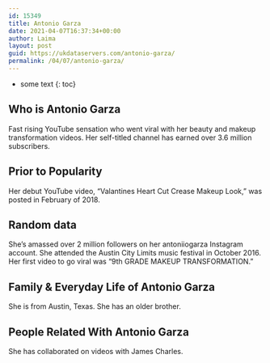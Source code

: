 ```yaml
---
id: 15349
title: Antonio Garza
date: 2021-04-07T16:37:34+00:00
author: Laima
layout: post
guid: https://ukdataservers.com/antonio-garza/
permalink: /04/07/antonio-garza/
---
```


* some text
{: toc}


## Who is Antonio Garza
                  
                  
                  
Fast rising YouTube sensation who went viral with her beauty and makeup transformation videos. Her self-titled channel has earned over 3.6 million subscribers. 
                  
              
            
              
            
                
                
                
## Prior to Popularity
                  
                  
                  
Her debut YouTube video, &#8220;Valantines Heart Cut Crease Makeup Look,&#8221; was posted in February of 2018. 
                  
              
            
              
            
                
                
                
## Random data
                  
                  
                  
She&#8217;s amassed over 2 million followers on her antoniiogarza Instagram account. She attended the Austin City Limits music festival in October 2016. Her first video to go viral was &#8220;9th GRADE MAKEUP TRANSFORMATION.&#8221; 
                  
              
            
              
            
                
                
                
## Family & Everyday Life of Antonio Garza
                  
                  
                  
She is from Austin, Texas. She has an older brother. 
                  
              
            
              
            
                
                
                
## People Related With Antonio Garza
                  
                  
                  
She has collaborated on videos with James Charles. 
                  
              
            
              
            
                
              
            
              
              
            
            
              
            
          
          
          